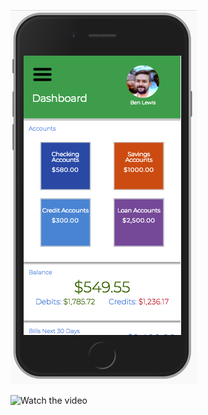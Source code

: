 ![Watch the video](https://github.com/bdlewis30/budget-app/blob/master/src/assets/dashboard.png)

![Watch the video](https://youtu.be/FPoxfsqaZCc)